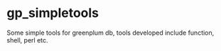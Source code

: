 # gp_simpletools
Some simple tools for greenplum db, tools developed include function, shell, perl etc.
